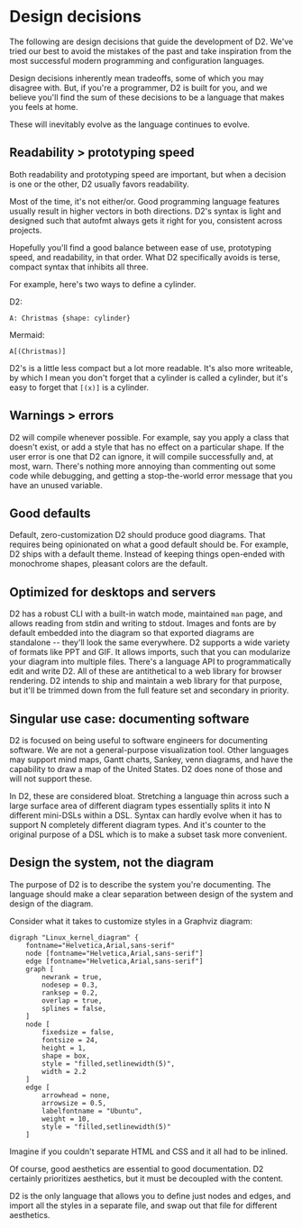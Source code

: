 # Design decisions

The following are design decisions that guide the development of D2. We've tried our best
to avoid the mistakes of the past and take inspiration from the most successful modern
programming and configuration languages.

Design decisions inherently mean tradeoffs, some of which you may disagree with. But, if
you're a programmer, D2 is built for you, and we believe you'll find the sum of these
decisions to be a language that makes you feels at home.

These will inevitably evolve as the language continues to evolve.

## Readability > prototyping speed

Both readability and prototyping speed are important, but when a decision is one or the
other, D2 usually favors readability.

Most of the time, it's not either/or. Good programming language features usually result in
higher vectors in both directions. D2's syntax is light and designed such that autofmt
always gets it right for you, consistent across projects.

Hopefully you'll find a good balance between ease of use, prototyping speed, and
readability, in that order. What D2 specifically avoids is terse, compact syntax that
inhibits all three.

For example, here's two ways to define a cylinder.

D2:

```d2
A: Christmas {shape: cylinder}
```

Mermaid:

```
A[(Christmas)]
```

D2's is a little less compact but a lot more readable. It's also more writeable, by which
I mean you don't forget that a cylinder is called a cylinder, but it's easy to forget that
`[(x)]` is a cylinder.

## Warnings > errors

D2 will compile whenever possible. For example, say you apply a class that doesn't exist,
or add a style that has no effect on a particular shape. If the user error is one that D2
can ignore, it will compile successfully and, at most, warn. There's nothing more annoying
than commenting out some code while debugging, and getting a stop-the-world error message
that you have an unused variable.

## Good defaults

Default, zero-customization D2 should produce good diagrams. That requires being
opinionated on what a good default should be. For example, D2 ships with a default theme.
Instead of keeping things open-ended with monochrome shapes, pleasant colors are the
default.

## Optimized for desktops and servers

D2 has a robust CLI with a built-in watch mode, maintained `man` page, and allows reading
from stdin and writing to stdout. Images and fonts are by default embedded into the
diagram so that exported diagrams are standalone -- they'll look the same everywhere. D2
supports a wide variety of formats like PPT and GIF. It allows imports, such that you can
modularize your diagram into multiple files. There's a language API to programmatically
edit and write D2. All of these are antithetical to a web library for browser rendering.
D2 intends to ship and maintain a web library for that purpose, but it'll be trimmed down
from the full feature set and secondary in priority.

## Singular use case: documenting software

D2 is focused on being useful to software engineers for documenting software. We are not a
general-purpose visualization tool. Other languages may support mind maps, Gantt charts,
Sankey, venn diagrams, and have the capability to draw a map of the United States. D2 does
none of those and will not support these.

In D2, these are considered bloat. Stretching a language thin across such a large surface
area of different diagram types essentially splits it into N different mini-DSLs within a
DSL. Syntax can hardly evolve when it has to support N completely different diagram types.
And it's counter to the original purpose of a DSL which is to make a subset task more
convenient.

## Design the system, not the diagram

The purpose of D2 is to describe the system you're documenting. The language should make a
clear separation between design of the system and design of the diagram.

Consider what it takes to customize styles in a Graphviz diagram:

```
digraph "Linux_kernel_diagram" {
	fontname="Helvetica,Arial,sans-serif"
	node [fontname="Helvetica,Arial,sans-serif"]
	edge [fontname="Helvetica,Arial,sans-serif"]
	graph [
		newrank = true,
		nodesep = 0.3,
		ranksep = 0.2,
		overlap = true,
		splines = false,
	]
	node [
		fixedsize = false,
		fontsize = 24,
		height = 1,
		shape = box,
		style = "filled,setlinewidth(5)",
		width = 2.2
	]
	edge [
		arrowhead = none,
		arrowsize = 0.5,
		labelfontname = "Ubuntu",
		weight = 10,
		style = "filled,setlinewidth(5)"
	]
```

Imagine if you couldn't separate HTML and CSS and it all had to be inlined.

Of course, good aesthetics are essential to good documentation. D2 certainly prioritizes
aesthetics, but it must be decoupled with the content.

D2 is the only language that allows you to define just nodes and edges, and import all the
styles in a separate file, and swap out that file for different aesthetics.
